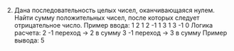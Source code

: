 2) Дана последовательность целых чисел, оканчивающаяся нулем. Найти сумму положительных чисел, после которых следует отрицательное число.
   Пример ввода: 1 2 1 2 -1 1 3 1 3 -1 0
   Логика расчета:
   2 -1 переход -> 2 в сумму
   3 -1 переход -> 3 в сумму
   Пример вывода: 5
